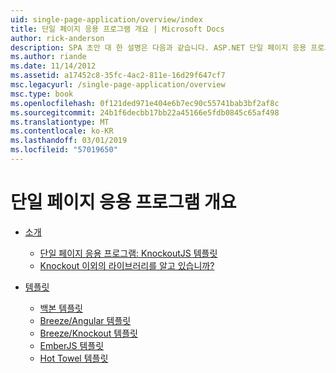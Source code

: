 ```yaml
---
uid: single-page-application/overview/index
title: 단일 페이지 응용 프로그램 개요 | Microsoft Docs
author: rick-anderson
description: SPA 초안 대 한 설명은 다음과 같습니다. ASP.NET 단일 페이지 응용 프로그램 (SPA)은 MVC 4 베타 미리 보기의 새로운 기능입니다. 더 나은-종단 e 제공 하는 중...
ms.author: riande
ms.date: 11/14/2012
ms.assetid: a17452c8-35fc-4ac2-811e-16d29f647cf7
msc.legacyurl: /single-page-application/overview
msc.type: book
ms.openlocfilehash: 0f121ded971e404e6b7ec90c55741bab3bf2af8c
ms.sourcegitcommit: 24b1f6decbb17bb22a45166e5fdb0845c65af498
ms.translationtype: MT
ms.contentlocale: ko-KR
ms.lasthandoff: 03/01/2019
ms.locfileid: "57019650"
---
```

<a name="single-page-application-overview"></a>단일 페이지 응용 프로그램 개요
====================
- [소개](introduction/index.md)

    - [단일 페이지 응용 프로그램: KnockoutJS 템플릿](introduction/knockoutjs-template.md)
    - [Knockout 이외의 라이브러리를 알고 있습니까?](introduction/other-libraries.md)
- [템플릿](templates/index.md)

    - [백본 템플릿](templates/backbonejs-template.md)
    - [Breeze/Angular 템플릿](templates/breezeangular-template.md)
    - [Breeze/Knockout 템플릿](templates/breezeknockout-template.md)
    - [EmberJS 템플릿](templates/emberjs-template.md)
    - [Hot Towel 템플릿](templates/hottowel-template.md)
